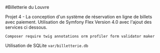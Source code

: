 #Billetterie du Louvre 

Projet 4 - La conception d'un système de réservation en ligne de billets avec paiement.
Utilisation de Symfony Flex Version 4.0 avec l'ajout des services ci dessous.

``Composer require twig annotations orm profiler form validator maker``

Utilisation de SQLite 
``var/billetterie.db``